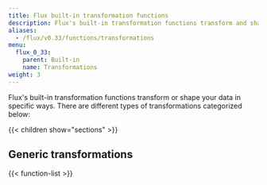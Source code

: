 ```yaml
---
title: Flux built-in transformation functions
description: Flux's built-in transformation functions transform and shape your data in specific ways.
aliases:
  - /flux/v0.33/functions/transformations
menu:
  flux_0_33:
    parent: Built-in
    name: Transformations
weight: 3
---
```


Flux's built-in transformation functions transform or shape your data in specific ways.
There are different types of transformations categorized below:

{{< children show="sections" >}}

## Generic transformations

{{< function-list >}}
